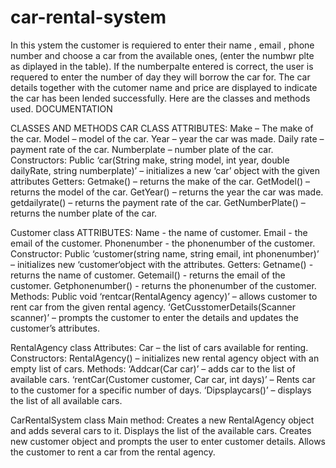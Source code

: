 # car-rental-system
In this ystem the customer is requiered to enter their name , email , phone number and choose a car from the available ones, (enter the numbwr plte as diplayed in the table).
If the numberpalte entered is correct, the user is requered to enter the number of day they will borrow the car for. The car details together with the cutomer name and price are displayed to indicate the car has been lended successfully.
Here are the classes and methods used.
DOCUMENTATION

CLASSES AND METHODS
CAR CLASS
  ATTRIBUTES:
  	Make – The make of the car.
  	Model – model of the car.
  	Year – year the car was made.
  	Daily rate – payment rate of the car.
  	Numberplate – number plate of the car.
  Constructors:
    Public ‘car(String make, string model, int year, double dailyRate, string numberplate)’  – initializes a new ‘car’ object with the given attributes
  Getters:
  	Getmake() – returns the make of the car.
  	GetModel() – returns the model of the car.
  	GetYear() –  returns the year the car was made.
  	getdailyrate() –  returns the payment rate of the car.
  	GetNumberPlate() –  returns the number plate of the car.

Customer class
  ATTRIBUTES:
  	Name -  the name of customer.
  	Email -  the email of the customer.
  	Phonenumber -  the phonenumber of the customer.
  Constructor:
    Public ‘customer(string name, string email, int phonenumber)’ – initializes new ‘customer‘object with the attributes.
  Getters:
  	Getname() -  returns the name of customer.
  	Getemail() -  returns the email of the customer.
  	Getphonenumber() -  returns the phonenumber of the customer.
  Methods:
    Public void  ‘rentcar(RentalAgency agency)’ – allows customer to rent car from the given rental agency.
    ‘GetCusstomerDetails(Scanner scanner)’ – prompts the customer to enter the details and updates the customer’s attributes.


RentalAgency class
  Attributes:
  	Car – the list of cars available for renting.
  Constructors:
  	RentalAgency() – initializes new rental agency object with an empty list of  cars.
  Methods:
  	‘Addcar(Car car)’ – adds car to the list of available cars.
    ‘rentCar(Customer customer, Car car, int days)’ – Rents car to the customer for a specific number of days.
    ‘Dipsplaycars()’ – displays the list of all available cars.

CarRentalSystem class
    Main method:
    Creates a new RentalAgency object and adds several cars to it.
    Displays the list of the available cars.
    Creates new customer object and prompts the user to enter customer details.
    Allows the customer to rent a car from the rental agency.

